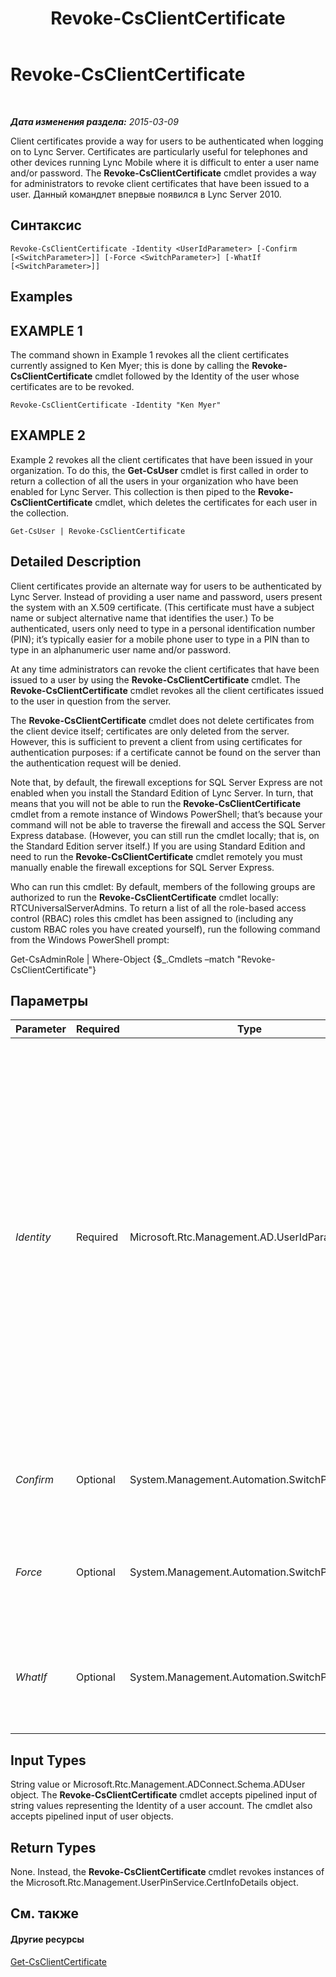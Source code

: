 ﻿---
title: Revoke-CsClientCertificate
TOCTitle: Revoke-CsClientCertificate
ms:assetid: 27d6d4d9-f8ed-4942-b7cf-dd308dafb5bc
ms:mtpsurl: https://technet.microsoft.com/ru-ru/library/Gg425748(v=OCS.15)
ms:contentKeyID: 49309262
ms.date: 05/19/2016
mtps_version: v=OCS.15
ms.translationtype: HT
---

# Revoke-CsClientCertificate

 

_**Дата изменения раздела:** 2015-03-09_

Client certificates provide a way for users to be authenticated when logging on to Lync Server. Certificates are particularly useful for telephones and other devices running Lync Mobile where it is difficult to enter a user name and/or password. The **Revoke-CsClientCertificate** cmdlet provides a way for administrators to revoke client certificates that have been issued to a user. Данный командлет впервые появился в Lync Server 2010.

## Синтаксис

    Revoke-CsClientCertificate -Identity <UserIdParameter> [-Confirm [<SwitchParameter>]] [-Force <SwitchParameter>] [-WhatIf [<SwitchParameter>]]

## Examples

## EXAMPLE 1

The command shown in Example 1 revokes all the client certificates currently assigned to Ken Myer; this is done by calling the **Revoke-CsClientCertificate** cmdlet followed by the Identity of the user whose certificates are to be revoked.

    Revoke-CsClientCertificate -Identity "Ken Myer"

## EXAMPLE 2

Example 2 revokes all the client certificates that have been issued in your organization. To do this, the **Get-CsUser** cmdlet is first called in order to return a collection of all the users in your organization who have been enabled for Lync Server. This collection is then piped to the **Revoke-CsClientCertificate** cmdlet, which deletes the certificates for each user in the collection.

    Get-CsUser | Revoke-CsClientCertificate

## Detailed Description

Client certificates provide an alternate way for users to be authenticated by Lync Server. Instead of providing a user name and password, users present the system with an X.509 certificate. (This certificate must have a subject name or subject alternative name that identifies the user.) To be authenticated, users only need to type in a personal identification number (PIN); it’s typically easier for a mobile phone user to type in a PIN than to type in an alphanumeric user name and/or password.

At any time administrators can revoke the client certificates that have been issued to a user by using the **Revoke-CsClientCertificate** cmdlet. The **Revoke-CsClientCertificate** cmdlet revokes all the client certificates issued to the user in question from the server.

The **Revoke-CsClientCertificate** cmdlet does not delete certificates from the client device itself; certificates are only deleted from the server. However, this is sufficient to prevent a client from using certificates for authentication purposes: if a certificate cannot be found on the server than the authentication request will be denied.

Note that, by default, the firewall exceptions for SQL Server Express are not enabled when you install the Standard Edition of Lync Server. In turn, that means that you will not be able to run the **Revoke-CsClientCertificate** cmdlet from a remote instance of Windows PowerShell; that’s because your command will not be able to traverse the firewall and access the SQL Server Express database. (However, you can still run the cmdlet locally; that is, on the Standard Edition server itself.) If you are using Standard Edition and need to run the **Revoke-CsClientCertificate** cmdlet remotely you must manually enable the firewall exceptions for SQL Server Express.

Who can run this cmdlet: By default, members of the following groups are authorized to run the **Revoke-CsClientCertificate** cmdlet locally: RTCUniversalServerAdmins. To return a list of all the role-based access control (RBAC) roles this cmdlet has been assigned to (including any custom RBAC roles you have created yourself), run the following command from the Windows PowerShell prompt:

Get-CsAdminRole | Where-Object {$\_.Cmdlets –match "Revoke-CsClientCertificate"}

## Параметры


<table>
<colgroup>
<col style="width: 25%" />
<col style="width: 25%" />
<col style="width: 25%" />
<col style="width: 25%" />
</colgroup>
<thead>
<tr class="header">
<th>Parameter</th>
<th>Required</th>
<th>Type</th>
<th>Description</th>
</tr>
</thead>
<tbody>
<tr class="odd">
<td><p><em>Identity</em></p></td>
<td><p>Required</p></td>
<td><p>Microsoft.Rtc.Management.AD.UserIdParameter</p></td>
<td><p>Indicates the Identity of the user account for which certificates are to be revoked. User Identities can be specified by using one of four formats: 1) the user's Session Initiation Protocol (SIP) address; 2) the user's user principal name (UPN); 3) the user's domain name and logon name, in the form domain\logon (for example, litwareinc\kenmyer); and, 4) the user's Active Directory display name (for example, Ken Myer). User Identities can also be referenced by using the user’s Active Directory distinguished name.</p>
<p></p></td>
</tr>
<tr class="even">
<td><p><em>Confirm</em></p></td>
<td><p>Optional</p></td>
<td><p>System.Management.Automation.SwitchParameter</p></td>
<td><p>Запрашивает подтверждение перед выполнением команды.</p></td>
</tr>
<tr class="odd">
<td><p><em>Force</em></p></td>
<td><p>Optional</p></td>
<td><p>System.Management.Automation.SwitchParameter</p></td>
<td><p>Suppresses the display of any non-fatal error message that might occur when running the command.</p></td>
</tr>
<tr class="even">
<td><p><em>WhatIf</em></p></td>
<td><p>Optional</p></td>
<td><p>System.Management.Automation.SwitchParameter</p></td>
<td><p>Описывает, что произойдет при выполнении команды без реального выполнения команды.</p></td>
</tr>
</tbody>
</table>


## Input Types

String value or Microsoft.Rtc.Management.ADConnect.Schema.ADUser object. The **Revoke-CsClientCertificate** cmdlet accepts pipelined input of string values representing the Identity of a user account. The cmdlet also accepts pipelined input of user objects.

## Return Types

None. Instead, the **Revoke-CsClientCertificate** cmdlet revokes instances of the Microsoft.Rtc.Management.UserPinService.CertInfoDetails object.

## См. также

#### Другие ресурсы

[Get-CsClientCertificate](get-csclientcertificate.md)

